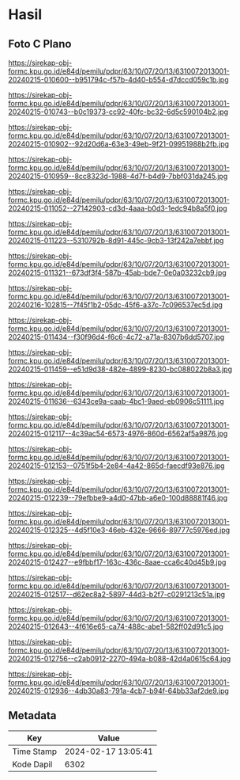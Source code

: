 # Hasil

## Foto C Plano

https://sirekap-obj-formc.kpu.go.id/e84d/pemilu/pdpr/63/10/07/20/13/6310072013001-20240215-010600--b951794c-f57b-4d40-b554-d7dccd059c1b.jpg

https://sirekap-obj-formc.kpu.go.id/e84d/pemilu/pdpr/63/10/07/20/13/6310072013001-20240215-010743--b0c19373-cc92-40fc-bc32-6d5c590104b2.jpg

https://sirekap-obj-formc.kpu.go.id/e84d/pemilu/pdpr/63/10/07/20/13/6310072013001-20240215-010902--92d20d6a-63e3-49eb-9f21-09951988b2fb.jpg

https://sirekap-obj-formc.kpu.go.id/e84d/pemilu/pdpr/63/10/07/20/13/6310072013001-20240215-010959--8cc8323d-1988-4d7f-b4d9-7bbf031da245.jpg

https://sirekap-obj-formc.kpu.go.id/e84d/pemilu/pdpr/63/10/07/20/13/6310072013001-20240215-011052--27142903-cd3d-4aaa-b0d3-1edc94b8a5f0.jpg

https://sirekap-obj-formc.kpu.go.id/e84d/pemilu/pdpr/63/10/07/20/13/6310072013001-20240215-011223--5310792b-8d91-445c-9cb3-13f242a7ebbf.jpg

https://sirekap-obj-formc.kpu.go.id/e84d/pemilu/pdpr/63/10/07/20/13/6310072013001-20240215-011321--673df3f4-587b-45ab-bde7-0e0a03232cb9.jpg

https://sirekap-obj-formc.kpu.go.id/e84d/pemilu/pdpr/63/10/07/20/13/6310072013001-20240216-102815--7f45f1b2-05dc-45f6-a37c-7c096537ec5d.jpg

https://sirekap-obj-formc.kpu.go.id/e84d/pemilu/pdpr/63/10/07/20/13/6310072013001-20240215-011434--f30f96d4-f6c6-4c72-a71a-8307b6dd5707.jpg

https://sirekap-obj-formc.kpu.go.id/e84d/pemilu/pdpr/63/10/07/20/13/6310072013001-20240215-011459--e51d9d38-482e-4899-8230-bc088022b8a3.jpg

https://sirekap-obj-formc.kpu.go.id/e84d/pemilu/pdpr/63/10/07/20/13/6310072013001-20240215-011636--6343ce9a-caab-4bc1-9aed-eb0906c51111.jpg

https://sirekap-obj-formc.kpu.go.id/e84d/pemilu/pdpr/63/10/07/20/13/6310072013001-20240215-012117--4c39ac54-6573-4976-860d-6562af5a9876.jpg

https://sirekap-obj-formc.kpu.go.id/e84d/pemilu/pdpr/63/10/07/20/13/6310072013001-20240215-012153--0751f5b4-2e84-4a42-865d-faecdf93e876.jpg

https://sirekap-obj-formc.kpu.go.id/e84d/pemilu/pdpr/63/10/07/20/13/6310072013001-20240215-012239--79efbbe9-a4d0-47bb-a6e0-100d88881f46.jpg

https://sirekap-obj-formc.kpu.go.id/e84d/pemilu/pdpr/63/10/07/20/13/6310072013001-20240215-012325--4d5f10e3-46eb-432e-9666-89777c5976ed.jpg

https://sirekap-obj-formc.kpu.go.id/e84d/pemilu/pdpr/63/10/07/20/13/6310072013001-20240215-012427--e9fbbf17-163c-436c-8aae-cca6c40d45b9.jpg

https://sirekap-obj-formc.kpu.go.id/e84d/pemilu/pdpr/63/10/07/20/13/6310072013001-20240215-012517--d62ec8a2-5897-44d3-b2f7-c0291213c51a.jpg

https://sirekap-obj-formc.kpu.go.id/e84d/pemilu/pdpr/63/10/07/20/13/6310072013001-20240215-012643--4f616e65-ca74-488c-abe1-582ff02d91c5.jpg

https://sirekap-obj-formc.kpu.go.id/e84d/pemilu/pdpr/63/10/07/20/13/6310072013001-20240215-012756--c2ab0912-2270-494a-b088-42d4a0615c64.jpg

https://sirekap-obj-formc.kpu.go.id/e84d/pemilu/pdpr/63/10/07/20/13/6310072013001-20240215-012936--4db30a83-791a-4cb7-b94f-64bb33af2de9.jpg


## Metadata

| Key        | Value               |
| ---------- | ------------------- |
| Time Stamp | 2024-02-17 13:05:41 |
| Kode Dapil | 6302                |



